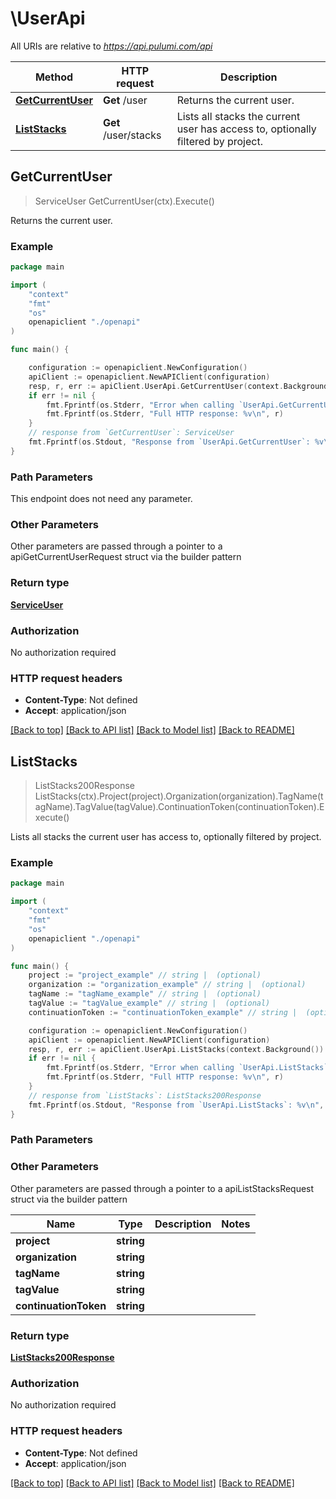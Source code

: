 # \UserApi

All URIs are relative to *https://api.pulumi.com/api*

Method | HTTP request | Description
------------- | ------------- | -------------
[**GetCurrentUser**](UserApi.md#GetCurrentUser) | **Get** /user | Returns the current user.
[**ListStacks**](UserApi.md#ListStacks) | **Get** /user/stacks | Lists all stacks the current user has access to, optionally filtered by project.



## GetCurrentUser

> ServiceUser GetCurrentUser(ctx).Execute()

Returns the current user.

### Example

```go
package main

import (
    "context"
    "fmt"
    "os"
    openapiclient "./openapi"
)

func main() {

    configuration := openapiclient.NewConfiguration()
    apiClient := openapiclient.NewAPIClient(configuration)
    resp, r, err := apiClient.UserApi.GetCurrentUser(context.Background()).Execute()
    if err != nil {
        fmt.Fprintf(os.Stderr, "Error when calling `UserApi.GetCurrentUser``: %v\n", err)
        fmt.Fprintf(os.Stderr, "Full HTTP response: %v\n", r)
    }
    // response from `GetCurrentUser`: ServiceUser
    fmt.Fprintf(os.Stdout, "Response from `UserApi.GetCurrentUser`: %v\n", resp)
}
```

### Path Parameters

This endpoint does not need any parameter.

### Other Parameters

Other parameters are passed through a pointer to a apiGetCurrentUserRequest struct via the builder pattern


### Return type

[**ServiceUser**](ServiceUser.md)

### Authorization

No authorization required

### HTTP request headers

- **Content-Type**: Not defined
- **Accept**: application/json

[[Back to top]](#) [[Back to API list]](../README.md#documentation-for-api-endpoints)
[[Back to Model list]](../README.md#documentation-for-models)
[[Back to README]](../README.md)


## ListStacks

> ListStacks200Response ListStacks(ctx).Project(project).Organization(organization).TagName(tagName).TagValue(tagValue).ContinuationToken(continuationToken).Execute()

Lists all stacks the current user has access to, optionally filtered by project.

### Example

```go
package main

import (
    "context"
    "fmt"
    "os"
    openapiclient "./openapi"
)

func main() {
    project := "project_example" // string |  (optional)
    organization := "organization_example" // string |  (optional)
    tagName := "tagName_example" // string |  (optional)
    tagValue := "tagValue_example" // string |  (optional)
    continuationToken := "continuationToken_example" // string |  (optional)

    configuration := openapiclient.NewConfiguration()
    apiClient := openapiclient.NewAPIClient(configuration)
    resp, r, err := apiClient.UserApi.ListStacks(context.Background()).Project(project).Organization(organization).TagName(tagName).TagValue(tagValue).ContinuationToken(continuationToken).Execute()
    if err != nil {
        fmt.Fprintf(os.Stderr, "Error when calling `UserApi.ListStacks``: %v\n", err)
        fmt.Fprintf(os.Stderr, "Full HTTP response: %v\n", r)
    }
    // response from `ListStacks`: ListStacks200Response
    fmt.Fprintf(os.Stdout, "Response from `UserApi.ListStacks`: %v\n", resp)
}
```

### Path Parameters



### Other Parameters

Other parameters are passed through a pointer to a apiListStacksRequest struct via the builder pattern


Name | Type | Description  | Notes
------------- | ------------- | ------------- | -------------
 **project** | **string** |  | 
 **organization** | **string** |  | 
 **tagName** | **string** |  | 
 **tagValue** | **string** |  | 
 **continuationToken** | **string** |  | 

### Return type

[**ListStacks200Response**](ListStacks200Response.md)

### Authorization

No authorization required

### HTTP request headers

- **Content-Type**: Not defined
- **Accept**: application/json

[[Back to top]](#) [[Back to API list]](../README.md#documentation-for-api-endpoints)
[[Back to Model list]](../README.md#documentation-for-models)
[[Back to README]](../README.md)


